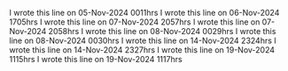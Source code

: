 
I wrote this line on 05-Nov-2024 0011hrs
I wrote this line on 06-Nov-2024 1705hrs
I wrote this line on 07-Nov-2024 2057hrs
I wrote this line on 07-Nov-2024 2058hrs
I wrote this line on 08-Nov-2024 0029hrs
I wrote this line on 08-Nov-2024 0030hrs
I wrote this line on 14-Nov-2024 2324hrs 
I wrote this line on 14-Nov-2024 2327hrs
I wrote this line on 19-Nov-2024 1115hrs
I wrote this line on 19-Nov-2024 1117hrs
